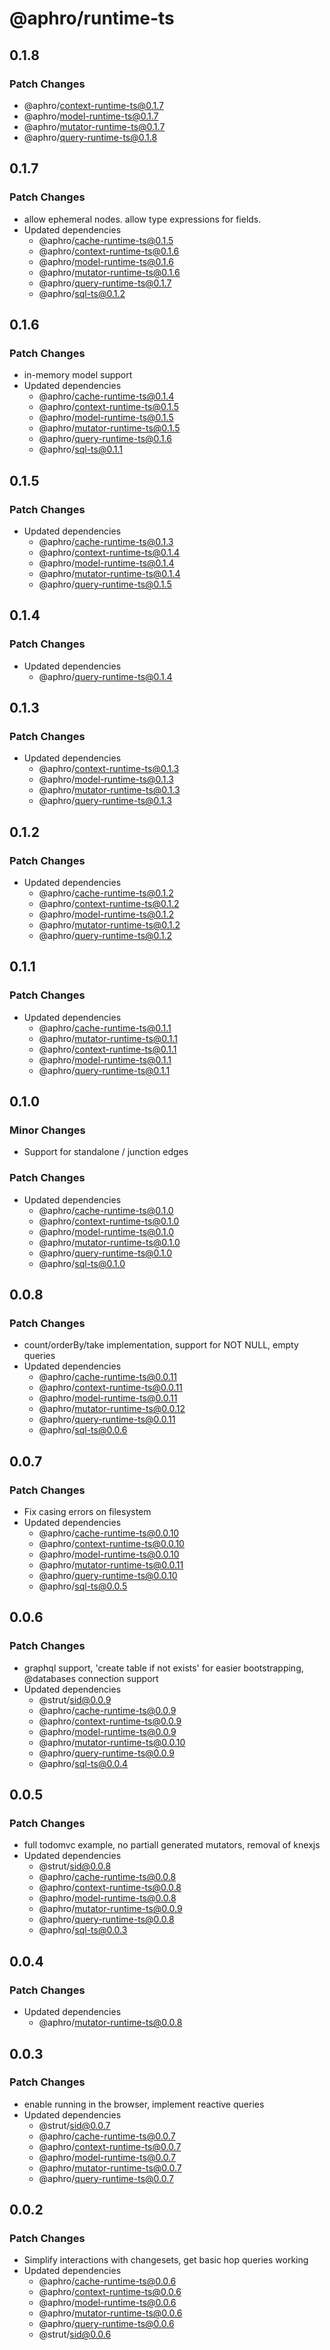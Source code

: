 # @aphro/runtime-ts

## 0.1.8

### Patch Changes

- @aphro/context-runtime-ts@0.1.7
- @aphro/model-runtime-ts@0.1.7
- @aphro/mutator-runtime-ts@0.1.7
- @aphro/query-runtime-ts@0.1.8

## 0.1.7

### Patch Changes

- allow ephemeral nodes. allow type expressions for fields.
- Updated dependencies
  - @aphro/cache-runtime-ts@0.1.5
  - @aphro/context-runtime-ts@0.1.6
  - @aphro/model-runtime-ts@0.1.6
  - @aphro/mutator-runtime-ts@0.1.6
  - @aphro/query-runtime-ts@0.1.7
  - @aphro/sql-ts@0.1.2

## 0.1.6

### Patch Changes

- in-memory model support
- Updated dependencies
  - @aphro/cache-runtime-ts@0.1.4
  - @aphro/context-runtime-ts@0.1.5
  - @aphro/model-runtime-ts@0.1.5
  - @aphro/mutator-runtime-ts@0.1.5
  - @aphro/query-runtime-ts@0.1.6
  - @aphro/sql-ts@0.1.1

## 0.1.5

### Patch Changes

- Updated dependencies
  - @aphro/cache-runtime-ts@0.1.3
  - @aphro/context-runtime-ts@0.1.4
  - @aphro/model-runtime-ts@0.1.4
  - @aphro/mutator-runtime-ts@0.1.4
  - @aphro/query-runtime-ts@0.1.5

## 0.1.4

### Patch Changes

- Updated dependencies
  - @aphro/query-runtime-ts@0.1.4

## 0.1.3

### Patch Changes

- Updated dependencies
  - @aphro/context-runtime-ts@0.1.3
  - @aphro/model-runtime-ts@0.1.3
  - @aphro/mutator-runtime-ts@0.1.3
  - @aphro/query-runtime-ts@0.1.3

## 0.1.2

### Patch Changes

- Updated dependencies
  - @aphro/cache-runtime-ts@0.1.2
  - @aphro/context-runtime-ts@0.1.2
  - @aphro/model-runtime-ts@0.1.2
  - @aphro/mutator-runtime-ts@0.1.2
  - @aphro/query-runtime-ts@0.1.2

## 0.1.1

### Patch Changes

- Updated dependencies
  - @aphro/cache-runtime-ts@0.1.1
  - @aphro/mutator-runtime-ts@0.1.1
  - @aphro/context-runtime-ts@0.1.1
  - @aphro/model-runtime-ts@0.1.1
  - @aphro/query-runtime-ts@0.1.1

## 0.1.0

### Minor Changes

- Support for standalone / junction edges

### Patch Changes

- Updated dependencies
  - @aphro/cache-runtime-ts@0.1.0
  - @aphro/context-runtime-ts@0.1.0
  - @aphro/model-runtime-ts@0.1.0
  - @aphro/mutator-runtime-ts@0.1.0
  - @aphro/query-runtime-ts@0.1.0
  - @aphro/sql-ts@0.1.0

## 0.0.8

### Patch Changes

- count/orderBy/take implementation, support for NOT NULL, empty queries
- Updated dependencies
  - @aphro/cache-runtime-ts@0.0.11
  - @aphro/context-runtime-ts@0.0.11
  - @aphro/model-runtime-ts@0.0.11
  - @aphro/mutator-runtime-ts@0.0.12
  - @aphro/query-runtime-ts@0.0.11
  - @aphro/sql-ts@0.0.6

## 0.0.7

### Patch Changes

- Fix casing errors on filesystem
- Updated dependencies
  - @aphro/cache-runtime-ts@0.0.10
  - @aphro/context-runtime-ts@0.0.10
  - @aphro/model-runtime-ts@0.0.10
  - @aphro/mutator-runtime-ts@0.0.11
  - @aphro/query-runtime-ts@0.0.10
  - @aphro/sql-ts@0.0.5

## 0.0.6

### Patch Changes

- graphql support, 'create table if not exists' for easier bootstrapping, @databases connection support
- Updated dependencies
  - @strut/sid@0.0.9
  - @aphro/cache-runtime-ts@0.0.9
  - @aphro/context-runtime-ts@0.0.9
  - @aphro/model-runtime-ts@0.0.9
  - @aphro/mutator-runtime-ts@0.0.10
  - @aphro/query-runtime-ts@0.0.9
  - @aphro/sql-ts@0.0.4

## 0.0.5

### Patch Changes

- full todomvc example, no partiall generated mutators, removal of knexjs
- Updated dependencies
  - @strut/sid@0.0.8
  - @aphro/cache-runtime-ts@0.0.8
  - @aphro/context-runtime-ts@0.0.8
  - @aphro/model-runtime-ts@0.0.8
  - @aphro/mutator-runtime-ts@0.0.9
  - @aphro/query-runtime-ts@0.0.8
  - @aphro/sql-ts@0.0.3

## 0.0.4

### Patch Changes

- Updated dependencies
  - @aphro/mutator-runtime-ts@0.0.8

## 0.0.3

### Patch Changes

- enable running in the browser, implement reactive queries
- Updated dependencies
  - @strut/sid@0.0.7
  - @aphro/cache-runtime-ts@0.0.7
  - @aphro/context-runtime-ts@0.0.7
  - @aphro/model-runtime-ts@0.0.7
  - @aphro/mutator-runtime-ts@0.0.7
  - @aphro/query-runtime-ts@0.0.7

## 0.0.2

### Patch Changes

- Simplify interactions with changesets, get basic hop queries working
- Updated dependencies
  - @aphro/cache-runtime-ts@0.0.6
  - @aphro/context-runtime-ts@0.0.6
  - @aphro/model-runtime-ts@0.0.6
  - @aphro/mutator-runtime-ts@0.0.6
  - @aphro/query-runtime-ts@0.0.6
  - @strut/sid@0.0.6
